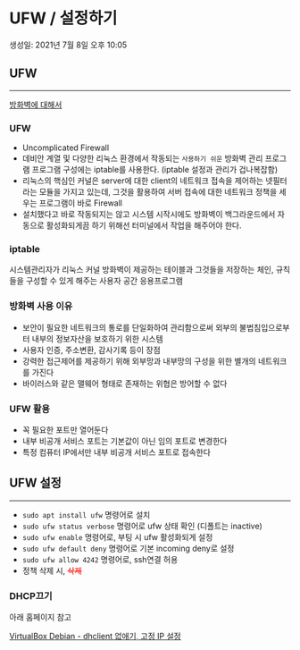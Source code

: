 # UFW / 설정하기

생성일: 2021년 7월 8일 오후 10:05

## UFW

---

[방화벽에 대해서](https://m.blog.naver.com/PostView.naver?isHttpsRedirect=true&blogId=ynkim642&logNo=220420006809)

### UFW

- Uncomplicated Firewall
- 데비안 계열 및 다양한 리눅스 환경에서 작동되는 `사용하기 쉬운` 방화벽 관리 프로그램
프로그램 구성에는 iptable를 사용한다. (iptable 설정과 관리가 겁나복잡함)
- 리눅스의 핵심인 커널은 server에 대한 client의 네트워크 접속을 제어하는 넷필터라는 모듈을 가지고 있는데, 그것을 활용하여 서버 접속에 대한 네트워크 정책을 세우는 프로그램이 바로 Firewall
- 설치했다고 바로 작동되지는 않고 시스템 시작시에도 방화벽이 백그라운드에서 자동으로 활성화되게끔 하기 위해선 터미널에서 작업을 해주어야 한다.

### iptable

시스템관리자가 리눅스 커널 방화벽이 제공하는 테이블과 그것들을 저장하는 체인, 규칙들을 구성할 수 있게 해주는 사용자 공간 응용프로그램

### 방화벽 사용 이유

- 보안이 필요한 네트워크의 통로를 단일화하여 관리함으로써 외부의 불법침입으로부터 내부의 정보자산을 보호하기 위한 시스템
- 사용자 인증, 주소변환, 감사기록 등이 장점
- 강력한 접근제어를 제공하기 위해 외부망과 내부망의 구성을 위한 별개의 네트워크를 가진다
- 바이러스와 같은 맬웨어 형태로 존재하는 위협은 방어할 수 없다

### UFW 활용

- 꼭 필요한 포트만 열어둔다
- 내부 비공개 서비스 포트는 기본값이 아닌 임의 포트로 변경한다
- 특정 컴퓨터 IP에서만 내부 비공개 서비스 포트로 접속한다

## UFW 설정

---

- `sudo apt install ufw` 명령어로 설치
- `sudo ufw status verbose` 명령어로 ufw 상태 확인 (디폴트는 inactive)
- `sudo ufw enable` 명령어로, 부팅 시 ufw 활성화되게 설정
- `sudo ufw default deny` 명령어로 기본 incoming deny로 설정
- `sudo ufw allow 4242` 명령어로, ssh연결 허용
- 정책 삭제 시, <span style="color: red">~~삭제~~</span>

### DHCP끄기

아래 홈페이지 참고

[VirtualBox Debian - dhclient 없애기, 고정 IP 설정](https://nostressdev.tistory.com/3)